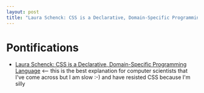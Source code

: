 ```yaml
---
layout: post
title: "Laura Schenck: CSS is a Declarative, Domain-Specific Programming Language"
---
```

# Pontifications

* [Laura Schenck: CSS is a Declarative, Domain-Specific Programming Language](https://notlaura.com/css-is-a-programming-language/) <-- this is the best explanation for computer scientists that I've come across but I am slow :-) and have resisted CSS because I'm silly